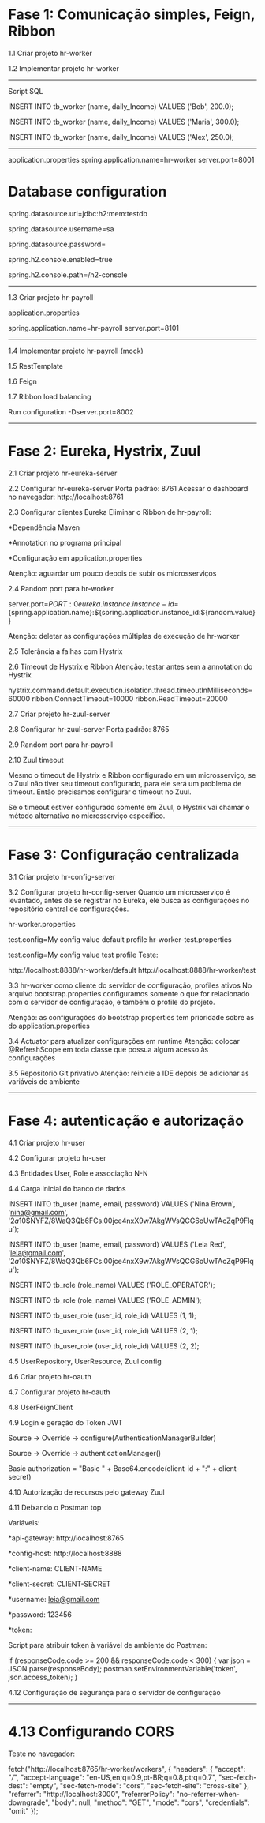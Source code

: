 # Fase 1: Comunicação simples, Feign, Ribbon

1.1 Criar projeto hr-worker

1.2 Implementar projeto hr-worker

----------------------------------------------------------------
Script SQL

INSERT INTO tb_worker (name, daily_Income) VALUES ('Bob', 200.0);

INSERT INTO tb_worker (name, daily_Income) VALUES ('Maria', 300.0);

INSERT INTO tb_worker (name, daily_Income) VALUES ('Alex', 250.0);

---------------------------------------------------------------------

application.properties
spring.application.name=hr-worker
server.port=8001

# Database configuration
spring.datasource.url=jdbc:h2:mem:testdb

spring.datasource.username=sa

spring.datasource.password=


spring.h2.console.enabled=true

spring.h2.console.path=/h2-console


-------------------------------------------------------------------

1.3 Criar projeto hr-payroll

application.properties

spring.application.name=hr-payroll
server.port=8101

---------------------------------------------------------------------

1.4 Implementar projeto hr-payroll (mock)

1.5 RestTemplate

1.6 Feign

1.7 Ribbon load balancing


Run configuration
-Dserver.port=8002

---------------------------------------------------------------------

# Fase 2: Eureka, Hystrix, Zuul

2.1 Criar projeto hr-eureka-server

2.2 Configurar hr-eureka-server
Porta padrão: 8761
Acessar o dashboard no navegador: http://localhost:8761

2.3 Configurar clientes Eureka
Eliminar o Ribbon de hr-payroll:

*Dependência Maven

*Annotation no programa principal

*Configuração em application.properties


Atenção: aguardar um pouco depois de subir os microsserviços

2.4 Random port para hr-worker

server.port=${PORT:0}
eureka.instance.instance-id=${spring.application.name}:${spring.application.instance_id:${random.value}}

Atenção: deletar as configurações múltiplas de execução de hr-worker

2.5 Tolerância a falhas com Hystrix

2.6 Timeout de Hystrix e Ribbon
Atenção: testar antes sem a annotation do Hystrix

hystrix.command.default.execution.isolation.thread.timeoutInMilliseconds=60000
ribbon.ConnectTimeout=10000
ribbon.ReadTimeout=20000


2.7 Criar projeto hr-zuul-server

2.8 Configurar hr-zuul-server
Porta padrão: 8765

2.9 Random port para hr-payroll

2.10 Zuul timeout

Mesmo o timeout de Hystrix e Ribbon configurado em um microsserviço, se o Zuul não tiver seu timeout configurado, para ele será um problema de timeout. Então precisamos configurar o timeout no Zuul.

Se o timeout estiver configurado somente em Zuul, o Hystrix vai chamar o método alternativo no microsserviço específico.

---------------------------------------------------------------

# Fase 3: Configuração centralizada

3.1 Criar projeto hr-config-server

3.2 Configurar projeto hr-config-server
Quando um microsserviço é levantado, antes de se registrar no Eureka, ele busca as configurações no repositório central de configurações.

hr-worker.properties

test.config=My config value default profile
hr-worker-test.properties

test.config=My config value test profile
Teste:

http://localhost:8888/hr-worker/default
http://localhost:8888/hr-worker/test

3.3 hr-worker como cliente do servidor de configuração, profiles ativos
No arquivo bootstrap.properties configuramos somente o que for relacionado com o servidor de configuração, e também o profile do projeto.

Atenção: as configurações do bootstrap.properties tem prioridade sobre as do application.properties

3.4 Actuator para atualizar configurações em runtime
Atenção: colocar @RefreshScope em toda classe que possua algum acesso às configurações

3.5 Repositório Git privativo
Atenção: reinicie a IDE depois de adicionar as variáveis de ambiente

--------------------------------------------------------------------

# Fase 4: autenticação e autorização

4.1 Criar projeto hr-user

4.2 Configurar projeto hr-user

4.3 Entidades User, Role e associação N-N

4.4 Carga inicial do banco de dados

INSERT INTO tb_user (name, email, password) VALUES ('Nina Brown', 'nina@gmail.com', '$2a$10$NYFZ/8WaQ3Qb6FCs.00jce4nxX9w7AkgWVsQCG6oUwTAcZqP9Flqu');


INSERT INTO tb_user (name, email, password) VALUES ('Leia Red', 'leia@gmail.com', '$2a$10$NYFZ/8WaQ3Qb6FCs.00jce4nxX9w7AkgWVsQCG6oUwTAcZqP9Flqu');


INSERT INTO tb_role (role_name) VALUES ('ROLE_OPERATOR');

INSERT INTO tb_role (role_name) VALUES ('ROLE_ADMIN');


INSERT INTO tb_user_role (user_id, role_id) VALUES (1, 1);

INSERT INTO tb_user_role (user_id, role_id) VALUES (2, 1);

INSERT INTO tb_user_role (user_id, role_id) VALUES (2, 2);


4.5 UserRepository, UserResource, Zuul config

4.6 Criar projeto hr-oauth

4.7 Configurar projeto hr-oauth

4.8 UserFeignClient

4.9 Login e geração do Token JWT

Source -> Override -> configure(AuthenticationManagerBuilder)

Source -> Override -> authenticationManager()

Basic authorization = "Basic " + Base64.encode(client-id + ":" + client-secret)

4.10 Autorização de recursos pelo gateway Zuul

4.11 Deixando o Postman top

Variáveis:

*api-gateway: http://localhost:8765

*config-host: http://localhost:8888

*client-name: CLIENT-NAME

*client-secret: CLIENT-SECRET

*username: leia@gmail.com

*password: 123456

*token:


Script para atribuir token à variável de ambiente do Postman:

if (responseCode.code >= 200 && responseCode.code < 300) {
    var json = JSON.parse(responseBody);
    postman.setEnvironmentVariable('token', json.access_token);
}

4.12 Configuração de segurança para o servidor de configuração

---------------------------------------------------------------------

# 4.13 Configurando CORS

Teste no navegador:


fetch("http://localhost:8765/hr-worker/workers", {
  "headers": {
    "accept": "*/*",
    "accept-language": "en-US,en;q=0.9,pt-BR;q=0.8,pt;q=0.7",
    "sec-fetch-dest": "empty",
    "sec-fetch-mode": "cors",
    "sec-fetch-site": "cross-site"
  },
  "referrer": "http://localhost:3000",
  "referrerPolicy": "no-referrer-when-downgrade",
  "body": null,
  "method": "GET",
  "mode": "cors",
  "credentials": "omit"
});
